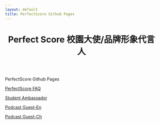 ```yaml
---
layout: default
title: PerfectScore Github Pages
---
```

<h1 style="text-align: center; margin-bottom: 64px; font-weight:bold;">Perfect Score 校園大使/品牌形象代言人</h1>

PerfectScore Github Pages

[PerfectScore FAQ](https://perfectscorepublic.github.io/pages/perfectscore-faq)

[Student Ambassador](https://perfectscorepublic.github.io/pages/student-ambassador)

[Podcast Guest-En](https://perfectscorepublic.github.io/pages/podcast-guest-en)

[Podcast Guest-Ch](https://perfectscorepublic.github.io/pages/podcast-guest-ch)